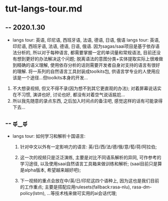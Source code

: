 # tut-langs-tour.md
## -- 2020.1.30
+ langs tour: 英语, 印尼语, 西班牙语, 法语, 德语, 日语, 俄语
    langs tour: 英语, 印尼语, 西班牙语, 法语, 德语, 日语, 俄语.
    因为sagas/saai项目是基于依存语法分析的, 所以对于每种语言, 都需要掌握一定的单词量和常规语法, 目前还没有想到更好的办法解决这个问题; 脱离语法的意图分类+实体提取实际上很难做到精确的语义理解, 使用依存分析的话则需要开发者自身对支持的语言有很好的理解.
    将一系列的自然语言工具封装成toolkits包, 供语言学专业的人使用应该是一个途径...但toolkits本身的开发...

1. 不大想录视频, 但又不得不录(因为想不到其它更直观的办法); 对着屏幕说话实在不习惯, 演讲也好, 讨论也好, 都没有对着空气说话尴尬...
2. 所以我先随意的录点东西, 之后加入时间点的备注吧, 感觉这样的话有可能录得下去...

## -- ಥ‿ಥ
+ langs tour: 如何学习和解析十国语言:
    1. 针对中文以外有一定影响力的语言: 英/日/西/法/德/俄/意/萄/荷/阿拉伯;
    2. 这一次的视频只是泛泛演练, 主要是对比不同语系解析的异同, 可作参考的学习途径, 以及使用saai自然语言工具箱来做训练和解析; (saai目前只是算是alpha版本, 希望越来越好吧);
    
    3. 下一视频的重点会放在中/英/日/印尼这四个语种上, 因为这也是我们目前的工作重点; 主要是搭配应用rulesets(fallback:rasa-nlu), rasa-dm-policy(lstm), ...等技术栈来做可实用的ai会话代理;




